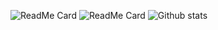 ![ReadMe Card](https://github-readme-stats.vercel.app/api/pin/?username=akktrsst&repo=CPP)
![ReadMe Card](https://github-readme-stats.vercel.app/api/pin/?username=akktrsst&repo=DSA)
![Github stats](https://github-readme-stats.vercel.app/api?username=akktrsst)
